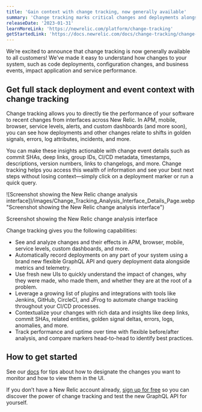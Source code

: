 ```yaml
---
title: 'Gain context with change tracking, now generally available'
summary: 'Change tracking marks critical changes and deployments alongside performance data—adding context to anomalies, issues, errors, and incidents.'
releaseDate: '2023-01-31'
learnMoreLink: 'https://newrelic.com/platform/change-tracking'
getStartedLink: 'https://docs.newrelic.com/docs/change-tracking/change-tracking-introduction/'
---
```


We’re excited to announce that change tracking is now generally available to all customers! We’ve made it easy to understand how changes to your system, such as code deployments, configuration changes, and business events, impact application and service performance.

## Get full stack deployment and event context with change tracking

Change tracking allows you to directly tie the performance of your software to recent changes from interfaces across New Relic. In APM, mobile, browser, service levels, alerts, and custom dashboards (and more soon), you can see how deployments and other changes relate to shifts in golden signals, errors, log attributes, incidents, and more.

You can make these insights actionable with change event details such as commit SHAs, deep links, group IDs, CI/CD metadata, timestamps, descriptions, version numbers, links to changelogs, and more. Change tracking helps you access this wealth of information and see your best next steps without losing context&mdash;simply click on a deployment marker or run a quick query.

![Screenshot showing the New Relic change analysis interface])/images/Change_Tracking_Analysis_Interface_Details_Page.webp "Screenshot showing the New Relic change analysis interface")

<figcaption>
Screenshot showing the New Relic change analysis interface
</figcaption>

Change tracking gives you the following capabilities:

- See and analyze changes and their effects in APM, browser, mobile, service levels, custom dashboards, and more.
- Automatically record deployments on any part of your system using a brand new flexible GraphQL API and query deployment data alongside metrics and telemetry.
- Use fresh new UIs to quickly understand the impact of changes, why they were made, who made them, and whether they are at the root of a problem.
- Leverage a growing list of plugins and integrations with tools like Jenkins, GitHub, CircleCI, and JFrog to automate change tracking throughout your CI/CD processes.
- Contextualize your changes with rich data and insights like deep links, commit SHAs, related entities, golden signal deltas, errors, logs, anomalies, and more.
- Track performance and uptime over time with flexible before/after analysis, and compare markers head-to-head to identify best practices.

## How to get started

See our [docs](https://docs.newrelic.com/docs/change-tracking/change-tracking-introduction/) for tips about how to designate the changes you want to monitor and how to view them in the UI.

If you don’t have a New Relic account already, [sign up for free](https://newrelic.com/signup) so you can discover the power of change tracking and test the new GraphQL API for yourself.

